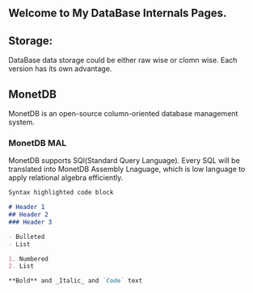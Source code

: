 ## Welcome to My DataBase Internals Pages.

## Storage:
DataBase data storage could be either raw wise or clomn wise. Each version has its own advantage.



## MonetDB

MonetDB is an open-source column-oriented database management system.

### MonetDB MAL
MonetDB supports SQl(Standard Query Language). Every SQL will be translated into MonetDB Assembly Lnaguage, which is low language to apply relational algebra efficiently.





```markdown
Syntax highlighted code block

# Header 1
## Header 2
### Header 3

- Bulleted
- List

1. Numbered
2. List

**Bold** and _Italic_ and `Code` text


```
